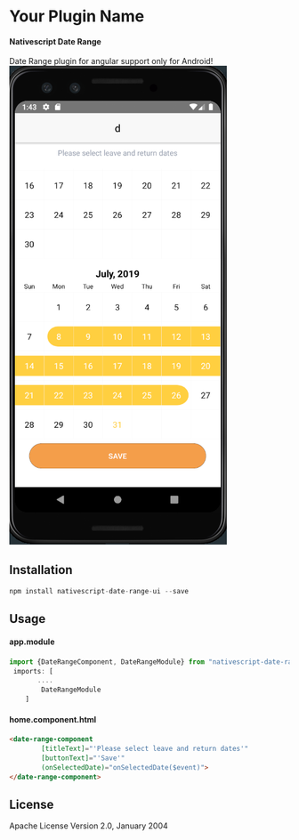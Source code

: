 # Your Plugin Name
#### Nativescript Date Range
Date Range plugin for angular support only for Android!
![alt text](images/dateRange.PNG)

## Installation

```javascript
npm install nativescript-date-range-ui --save
```

## Usage 

#### app.module
```typescript
import {DateRangeComponent, DateRangeModule} from "nativescript-date-range/angular";
 imports: [
       ....
        DateRangeModule
    ]
```

#### home.component.html
```html
<date-range-component
        [titleText]="'Please select leave and return dates'"
        [buttonText]="'Save'"
        (onSelectedDate)="onSelectedDate($event)">
</date-range-component>
```

## License

Apache License Version 2.0, January 2004
